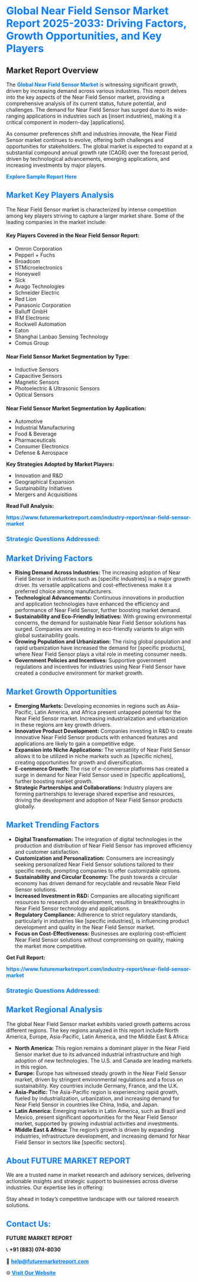 <h1 style="color: #007BFF;">Global Near Field Sensor Market Report 2025-2033: Driving Factors, Growth Opportunities, and Key Players</h1>

<section id="overview">
<h2>Market Report Overview</h2>
<p>The <a href="https://www.futuremarketreport.com/industry-report/near-field-sensor-market" style="color: #007BFF; text-decoration: none;"><strong>Global Near Field Sensor Market</strong></a> is witnessing significant growth, driven by increasing demand across various industries. This report delves into the key aspects of the Near Field Sensor market, providing a comprehensive analysis of its current status, future potential, and challenges. The demand for Near Field Sensor has surged due to its wide-ranging applications in industries such as [insert industries], making it a critical component in modern-day [applications].</p>
<p>As consumer preferences shift and industries innovate, the Near Field Sensor market continues to evolve, offering both challenges and opportunities for stakeholders. The global market is expected to expand at a substantial compound annual growth rate (CAGR) over the forecast period, driven by technological advancements, emerging applications, and increasing investments by major players.</p>
</section>

<section id="overview">
<p><a href="https://www.futuremarketreport.com/request-sample/reportId=88329" style="color: #007BFF; text-decoration: none;"><strong>Explore Sample Report Here</strong></a></p>
</section>

<section id="key-players">
<h2 style="color: #007BFF;">Market Key Players Analysis</h2>
<p>The Near Field Sensor market is characterized by intense competition among key players striving to capture a larger market share. Some of the leading companies in the market include:</p>
<h4>Key Players Covered in the Near Field Sensor Report:</h4>
<ul><li>Omron Corporation</li><li>Pepperl + Fuchs</li><li>Broadcom</li><li>STMicroelectronics</li><li>Honeywell</li><li>Sick</li><li>Avago Technologies</li><li>Schneider Electric</li><li>Red Lion</li><li>Panasonic Corporation</li><li>Balluff GmbH</li><li>IFM Electronic</li><li>Rockwell Automation</li><li>Eaton</li><li>Shanghai Lanbao Sensing Technology</li><li>Comus Group</li></ul>
<h4>Near Field Sensor Market Segmentation by Type:</h4>
<ul><li>Inductive Sensors</li><li>Capacitive Sensors</li><li>Magnetic Sensors</li><li>Photoelectric &amp; Ultrasonic Sensors</li><li>Optical Sensors</li></ul>

<h4>Near Field Sensor Market Segmentation by Application:</h4>
<ul><li>Automotive</li><li>Industrial Manufacturing</li><li>Food &amp; Beverage</li><li>Pharmaceuticals</li><li>Consumer Electronics</li><li>Defense &amp; Aerospace</li></ul>
<p><strong>Key Strategies Adopted by Market Players:</strong></p>
<ul>
<li>Innovation and R&D</li>
<li>Geographical Expansion</li>
<li>Sustainability Initiatives</li>
<li>Mergers and Acquisitions</li>
</ul>
</section>

<section>
<p><strong>Read Full Analysis: </strong></p><a href="https://www.futuremarketreport.com/industry-report/near-field-sensor-market" style="color: #007BFF; text-decoration: none;"><strong>https://www.futuremarketreport.com/industry-report/near-field-sensor-market</strong></a>
<h3 style="color: #007BFF;">Strategic Questions Addressed:</h3>
</section>

<section id="driving-factors">
<h2 style="color: #007BFF;">Market Driving Factors</h2>
<ul>
<li><strong>Rising Demand Across Industries:</strong> The increasing adoption of Near Field Sensor in industries such as [specific industries] is a major growth driver. Its versatile applications and cost-effectiveness make it a preferred choice among manufacturers.</li>
<li><strong>Technological Advancements:</strong> Continuous innovations in production and application technologies have enhanced the efficiency and performance of Near Field Sensor, further boosting market demand.</li>
<li><strong>Sustainability and Eco-Friendly Initiatives:</strong> With growing environmental concerns, the demand for sustainable Near Field Sensor solutions has surged. Companies are investing in eco-friendly variants to align with global sustainability goals.</li>
<li><strong>Growing Population and Urbanization:</strong> The rising global population and rapid urbanization have increased the demand for [specific products], where Near Field Sensor plays a vital role in meeting consumer needs.</li>
<li><strong>Government Policies and Incentives:</strong> Supportive government regulations and incentives for industries using Near Field Sensor have created a conducive environment for market growth.</li>
</ul>
</section>

<section id="growth-opportunities">
<h2 style="color: #007BFF;">Market Growth Opportunities</h2>
<ul>
<li><strong>Emerging Markets:</strong> Developing economies in regions such as Asia-Pacific, Latin America, and Africa present untapped potential for the Near Field Sensor market. Increasing industrialization and urbanization in these regions are key growth drivers.</li>
<li><strong>Innovative Product Development:</strong> Companies investing in R&D to create innovative Near Field Sensor products with enhanced features and applications are likely to gain a competitive edge.</li>
<li><strong>Expansion into Niche Applications:</strong> The versatility of Near Field Sensor allows it to be utilized in niche markets such as [specific niches], creating opportunities for growth and diversification.</li>
<li><strong>E-commerce Growth:</strong> The rise of e-commerce platforms has created a surge in demand for Near Field Sensor used in [specific applications], further boosting market growth.</li>
<li><strong>Strategic Partnerships and Collaborations:</strong> Industry players are forming partnerships to leverage shared expertise and resources, driving the development and adoption of Near Field Sensor products globally.</li>
</ul>
</section>

<section id="trending-factors">
<h2 style="color: #007BFF;">Market Trending Factors</h2>
<ul>
<li><strong>Digital Transformation:</strong> The integration of digital technologies in the production and distribution of Near Field Sensor has improved efficiency and customer satisfaction.</li>
<li><strong>Customization and Personalization:</strong> Consumers are increasingly seeking personalized Near Field Sensor solutions tailored to their specific needs, prompting companies to offer customizable options.</li>
<li><strong>Sustainability and Circular Economy:</strong> The push towards a circular economy has driven demand for recyclable and reusable Near Field Sensor solutions.</li>
<li><strong>Increased Investment in R&D:</strong> Companies are allocating significant resources to research and development, resulting in breakthroughs in Near Field Sensor technology and applications.</li>
<li><strong>Regulatory Compliance:</strong> Adherence to strict regulatory standards, particularly in industries like [specific industries], is influencing product development and quality in the Near Field Sensor market.</li>
<li><strong>Focus on Cost-Effectiveness:</strong> Businesses are exploring cost-efficient Near Field Sensor solutions without compromising on quality, making the market more competitive.</li>
</ul>
</section>

<section>
<p><strong>Get Full Report: </strong></p><a href="https://www.futuremarketreport.com/industry-report/near-field-sensor-market" style="color: #007BFF; text-decoration: none;"><strong>https://www.futuremarketreport.com/industry-report/near-field-sensor-market</strong></a>
<h3 style="color: #007BFF;">Strategic Questions Addressed:</h3>
</section>


<section id="regional-analysis">
<h2 style="color: #007BFF;">Market Regional Analysis</h2>
<p>The global Near Field Sensor market exhibits varied growth patterns across different regions. The key regions analyzed in this report include North America, Europe, Asia-Pacific, Latin America, and the Middle East & Africa:</p>
<ul>
<li><strong>North America:</strong> This region remains a dominant player in the Near Field Sensor market due to its advanced industrial infrastructure and high adoption of new technologies. The U.S. and Canada are leading markets in this region.</li>
<li><strong>Europe:</strong> Europe has witnessed steady growth in the Near Field Sensor market, driven by stringent environmental regulations and a focus on sustainability. Key countries include Germany, France, and the U.K.</li>
<li><strong>Asia-Pacific:</strong> The Asia-Pacific region is experiencing rapid growth, fueled by industrialization, urbanization, and increasing demand for Near Field Sensor in countries like China, India, and Japan.</li>
<li><strong>Latin America:</strong> Emerging markets in Latin America, such as Brazil and Mexico, present significant opportunities for the Near Field Sensor market, supported by growing industrial activities and investments.</li>
<li><strong>Middle East & Africa:</strong> The region’s growth is driven by expanding industries, infrastructure development, and increasing demand for Near Field Sensor in sectors like [specific sectors].</li>
</ul>
</section>

<footer>
<h2 style="color: #007BFF;">About FUTURE MARKET REPORT</h2>
<p>We are a trusted name in market research and advisory services, delivering actionable insights and strategic support to businesses across diverse industries. Our expertise lies in offering:</p>

<p>Stay ahead in today’s competitive landscape with our tailored research solutions.</p>

<h2 style="color: #007BFF;">Contact Us:</h2>
<p><strong>FUTURE MARKET REPORT</strong></p>
<p>📞 <strong>+91 (883) 074-8030</strong></p>
<p>📧 <strong><a href="mailto:help@futuremarketreport.com" style="color: #007BFF;">help@futuremarketreport.com</a></strong></p>
<p>🌐 <strong><a href="https://www.futuremarketreport.com/" style="color: #007BFF;">Visit Our Website</a></strong></p>
</footer>